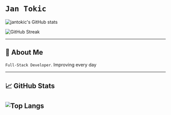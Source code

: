 # `Jan Tokic`

![jantokic's GitHub stats](https://github-readme-stats-three-topaz-49.vercel.app/api?username=jantokic&theme=rose_pine&count_private=true&show_icons=true&hide=stars,issues)

![GitHub Streak](https://streak-stats.demolab.com?user=jantokic&theme=dracula&hide_border=true&count_private=true)

---

## 🚀 About Me

`Full-Stack Developer`. Improving every day

---

## 📈 GitHub Stats

![Top Langs](https://github-readme-stats-three-topaz-49.vercel.app/api/top-langs/?username=jantokic&layout=donut&langs_count=5&hide=CMake,Makefile)
---

